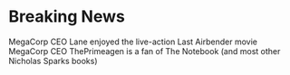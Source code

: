 # Breaking News

MegaCorp CEO Lane enjoyed the live-action Last Airbender movie
MegaCorp CEO ThePrimeagen is a fan of The Notebook (and most other Nicholas Sparks books)
